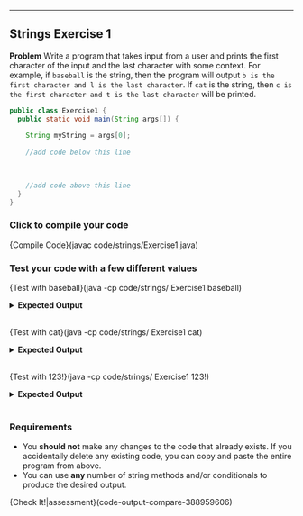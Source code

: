 ----------

## Strings Exercise 1

**Problem**
Write a program that takes input from a user and prints the first character of the input and the last character with some context. For example, if `baseball` is the string, then the program will output `b is the first character and l is the last character`. If `cat` is the string, then `c is the first character and t is the last character` will be printed.

```java
public class Exercise1 {
  public static void main(String args[]) {
    
    String myString = args[0];
    
    //add code below this line
    

    
    //add code above this line
  }
}
```

### Click to compile your code
{Compile Code}(javac code/strings/Exercise1.java)

### Test your code with a few different values

{Test with baseball}(java -cp code/strings/ Exercise1 baseball)
<details><summary><b>Expected Output</b></summary><code>b is the first character and l is the last character</code></details><br>

{Test with cat}(java -cp code/strings/ Exercise1 cat)
<details><summary><b>Expected Output</b></summary><code>c is the first character and t is the last character</code></details><br>

{Test with 123!}(java -cp code/strings/ Exercise1 123!)
<details><summary><b>Expected Output</b></summary><code>1 is the first character and ! is the last character</code></details><br>

### Requirements
* You **should not** make any changes to the code that already exists. If you accidentally delete any existing code, you can copy and paste the entire program from above.
* You can use **any** number of string methods and/or conditionals to produce the desired output.

{Check It!|assessment}(code-output-compare-388959606)
